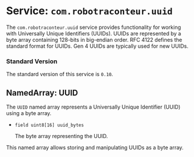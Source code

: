 # Service: `com.robotraconteur.uuid`

The `com.robotraconteur.uuid` service provides functionality for working with Universally Unique Identifiers (UUIDs).
UUIDs are represented by a byte array containing 128-bits in big-endian order. RFC 4122 defines the standard format
for UUIDs. Gen 4 UUIDs are typically used for new UUIDs.

### Standard Version

The standard version of this service is `0.10`.

## NamedArray: UUID

The `UUID` named array represents a Universally Unique Identifier (UUID) using a byte array.

- `field uint8[16] uuid_bytes`

    The byte array representing the UUID.

This named array allows storing and manipulating UUIDs as a byte array.

